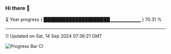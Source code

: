 ### Hi there 👋

⏳ Year progress { █████████████████████▁▁▁▁▁▁▁▁▁ } 70.31 %

---

⏰ Updated on Sat, 14 Sep 2024 07:36:21 GMT

![Progress Bar CI](https://github.com/IshwaranRudhara/GIT-ACTION/workflows/Progress%20Bar%20CI/badge.svg)
